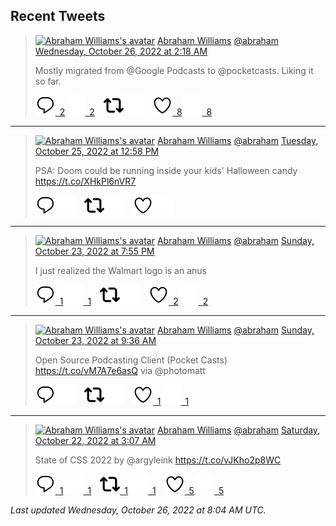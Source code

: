 ## Recent Tweets

> [![Abraham Williams's avatar](https://pbs.twimg.com/profile_images/897079141719195648/_mvh-QJH_mini.jpg)](https://twitter.com/abraham) [Abraham Williams](https://twitter.com/abraham) [@abraham](https://twitter.com/abraham) [Wednesday, October 26, 2022 at 2:18 AM](https://twitter.com/abraham/status/1585093563465216002)
>
> Mostly migrated from @Google Podcasts to @pocketcasts. Liking it so far.
>
> [![Reply](./images/reply_light.svg#gh-light-mode-only "Reply")&ensp;2](https://twitter.com/intent/tweet?in_reply_to=1585093563465216002#gh-light-mode-only)[![Reply](./images/reply.svg#gh-dark-mode-only "Reply")&ensp;2](https://twitter.com/intent/tweet?in_reply_to=1585093563465216002#gh-dark-mode-only)&emsp;[![Retweet](./images/retweet_light.svg#gh-light-mode-only "Retweet")](https://twitter.com/intent/retweet?tweet_id=1585093563465216002#gh-light-mode-only)[![Retweet](./images/retweet.svg#gh-dark-mode-only "Retweet")](https://twitter.com/intent/retweet?tweet_id=1585093563465216002#gh-dark-mode-only)&emsp;[![Like](./images/like_light.svg#gh-light-mode-only "Like")&ensp;8](https://twitter.com/intent/favorite?tweet_id=1585093563465216002#gh-light-mode-only)[![Like](./images/like.svg#gh-dark-mode-only "Like")&ensp;8](https://twitter.com/intent/favorite?tweet_id=1585093563465216002#gh-dark-mode-only)


---

> [![Abraham Williams's avatar](https://pbs.twimg.com/profile_images/897079141719195648/_mvh-QJH_mini.jpg)](https://twitter.com/abraham) [Abraham Williams](https://twitter.com/abraham) [@abraham](https://twitter.com/abraham) [Tuesday, October 25, 2022 at 12:58 PM](https://twitter.com/abraham/status/1584892195706109952)
>
> PSA: Doom could be running inside your kids' Halloween candy https://t.co/XHkPl6nVR7
>
> [![Reply](./images/reply_light.svg#gh-light-mode-only "Reply")](https://twitter.com/intent/tweet?in_reply_to=1584892195706109952#gh-light-mode-only)[![Reply](./images/reply.svg#gh-dark-mode-only "Reply")](https://twitter.com/intent/tweet?in_reply_to=1584892195706109952#gh-dark-mode-only)&emsp;[![Retweet](./images/retweet_light.svg#gh-light-mode-only "Retweet")](https://twitter.com/intent/retweet?tweet_id=1584892195706109952#gh-light-mode-only)[![Retweet](./images/retweet.svg#gh-dark-mode-only "Retweet")](https://twitter.com/intent/retweet?tweet_id=1584892195706109952#gh-dark-mode-only)&emsp;[![Like](./images/like_light.svg#gh-light-mode-only "Like")](https://twitter.com/intent/favorite?tweet_id=1584892195706109952#gh-light-mode-only)[![Like](./images/like.svg#gh-dark-mode-only "Like")](https://twitter.com/intent/favorite?tweet_id=1584892195706109952#gh-dark-mode-only)


---

> [![Abraham Williams's avatar](https://pbs.twimg.com/profile_images/897079141719195648/_mvh-QJH_mini.jpg)](https://twitter.com/abraham) [Abraham Williams](https://twitter.com/abraham) [@abraham](https://twitter.com/abraham) [Sunday, October 23, 2022 at 7:55 PM](https://twitter.com/abraham/status/1584272426006851584)
>
> I just realized the Walmart logo is an anus
>
> [![Reply](./images/reply_light.svg#gh-light-mode-only "Reply")&ensp;1](https://twitter.com/intent/tweet?in_reply_to=1584272426006851584#gh-light-mode-only)[![Reply](./images/reply.svg#gh-dark-mode-only "Reply")&ensp;1](https://twitter.com/intent/tweet?in_reply_to=1584272426006851584#gh-dark-mode-only)&emsp;[![Retweet](./images/retweet_light.svg#gh-light-mode-only "Retweet")](https://twitter.com/intent/retweet?tweet_id=1584272426006851584#gh-light-mode-only)[![Retweet](./images/retweet.svg#gh-dark-mode-only "Retweet")](https://twitter.com/intent/retweet?tweet_id=1584272426006851584#gh-dark-mode-only)&emsp;[![Like](./images/like_light.svg#gh-light-mode-only "Like")&ensp;2](https://twitter.com/intent/favorite?tweet_id=1584272426006851584#gh-light-mode-only)[![Like](./images/like.svg#gh-dark-mode-only "Like")&ensp;2](https://twitter.com/intent/favorite?tweet_id=1584272426006851584#gh-dark-mode-only)


---

> [![Abraham Williams's avatar](https://pbs.twimg.com/profile_images/897079141719195648/_mvh-QJH_mini.jpg)](https://twitter.com/abraham) [Abraham Williams](https://twitter.com/abraham) [@abraham](https://twitter.com/abraham) [Sunday, October 23, 2022 at 9:36 AM](https://twitter.com/abraham/status/1584116479930220545)
>
> Open Source Podcasting Client (Pocket Casts) https://t.co/vM7A7e6asQ via @photomatt
>
> [![Reply](./images/reply_light.svg#gh-light-mode-only "Reply")](https://twitter.com/intent/tweet?in_reply_to=1584116479930220545#gh-light-mode-only)[![Reply](./images/reply.svg#gh-dark-mode-only "Reply")](https://twitter.com/intent/tweet?in_reply_to=1584116479930220545#gh-dark-mode-only)&emsp;[![Retweet](./images/retweet_light.svg#gh-light-mode-only "Retweet")](https://twitter.com/intent/retweet?tweet_id=1584116479930220545#gh-light-mode-only)[![Retweet](./images/retweet.svg#gh-dark-mode-only "Retweet")](https://twitter.com/intent/retweet?tweet_id=1584116479930220545#gh-dark-mode-only)&emsp;[![Like](./images/like_light.svg#gh-light-mode-only "Like")&ensp;1](https://twitter.com/intent/favorite?tweet_id=1584116479930220545#gh-light-mode-only)[![Like](./images/like.svg#gh-dark-mode-only "Like")&ensp;1](https://twitter.com/intent/favorite?tweet_id=1584116479930220545#gh-dark-mode-only)


---

> [![Abraham Williams's avatar](https://pbs.twimg.com/profile_images/897079141719195648/_mvh-QJH_mini.jpg)](https://twitter.com/abraham) [Abraham Williams](https://twitter.com/abraham) [@abraham](https://twitter.com/abraham) [Saturday, October 22, 2022 at 3:07 AM](https://twitter.com/abraham/status/1583656297378955264)
>
> State of CSS 2022 by @argyleink https://t.co/vJKho2p8WC
>
> [![Reply](./images/reply_light.svg#gh-light-mode-only "Reply")&ensp;1](https://twitter.com/intent/tweet?in_reply_to=1583656297378955264#gh-light-mode-only)[![Reply](./images/reply.svg#gh-dark-mode-only "Reply")&ensp;1](https://twitter.com/intent/tweet?in_reply_to=1583656297378955264#gh-dark-mode-only)&emsp;[![Retweet](./images/retweet_light.svg#gh-light-mode-only "Retweet")&ensp;1](https://twitter.com/intent/retweet?tweet_id=1583656297378955264#gh-light-mode-only)[![Retweet](./images/retweet.svg#gh-dark-mode-only "Retweet")&ensp;1](https://twitter.com/intent/retweet?tweet_id=1583656297378955264#gh-dark-mode-only)&emsp;[![Like](./images/like_light.svg#gh-light-mode-only "Like")&ensp;5](https://twitter.com/intent/favorite?tweet_id=1583656297378955264#gh-light-mode-only)[![Like](./images/like.svg#gh-dark-mode-only "Like")&ensp;5](https://twitter.com/intent/favorite?tweet_id=1583656297378955264#gh-dark-mode-only)


_Last updated Wednesday, October 26, 2022 at 8:04 AM UTC._
